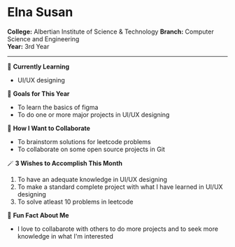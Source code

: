 
# Elna Susan

**College:** Albertian Institute of Science & Technology 
**Branch:** Computer Science and Engineering  
**Year:** 3rd Year

---

🌱 **Currently Learning**  
- UI/UX designing

🎯 **Goals for This Year**  
- To learn the basics of figma
- To do one or more major projects in UI/UX designing

👯 **How I Want to Collaborate**  
- To brainstorm solutions for leetcode problems
- To collaborate on some open source projects in Git

🪄 **3 Wishes to Accomplish This Month**  
1. To have an adequate knowledge in UI/UX designing  
2. To make a standard complete project with what I have learned in UI/UX designing
3. To solve atleast 10 problems in leetcode

💬 **Fun Fact About Me**  
- I love to collabarote with others to do more projects and to seek more knowledge in what I'm interested

